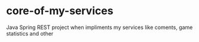 # core-of-my-services
Java Spring REST project when impliments my services like coments, game statistics and other
